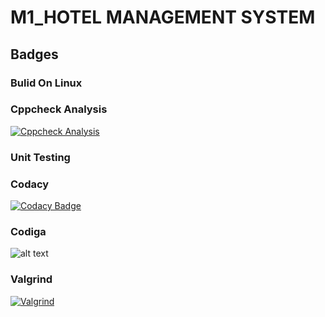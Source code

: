 # M1_HOTEL MANAGEMENT SYSTEM
## Badges
### Bulid On Linux


### Cppcheck Analysis
[![Cppcheck Analysis](https://github.com/IndhujaB/M1_HOTEL_MANAGEMENT_SYSTEM/actions/workflows/cppcheck_analysis.yml/badge.svg)](https://github.com/IndhujaB/M1_HOTEL_MANAGEMENT_SYSTEM/actions/workflows/cppcheck_analysis.yml)

### Unit Testing

### Codacy
[![Codacy Badge](https://app.codacy.com/project/badge/Grade/08ef0a00e5404db5b23e3a98854c4f55)](https://www.codacy.com/gh/IndhujaB/M1_HOTEL_MANAGEMENT_SYSTEM/dashboard?utm_source=github.com&amp;utm_medium=referral&amp;utm_content=IndhujaB/M1_HOTEL_MANAGEMENT_SYSTEM&amp;utm_campaign=Badge_Grade)

### Codiga
![alt text](https://api.codiga.io/project/32345/status/svg)

### Valgrind
[![Valgrind](https://github.com/IndhujaB/M1_HOTEL_MANAGEMENT_SYSTEM/actions/workflows/valgrind.yml/badge.svg)](https://github.com/IndhujaB/M1_HOTEL_MANAGEMENT_SYSTEM/actions/workflows/valgrind.yml)




